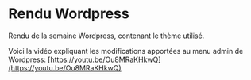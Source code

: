 # Rendu Wordpress

Rendu de la semaine Wordpress, contenant le thème utilisé.

Voici la vidéo expliquant les modifications apportées au menu admin de Wordpress: [https://youtu.be/Ou8MRaKHkwQ](https://youtu.be/Ou8MRaKHkwQ)
